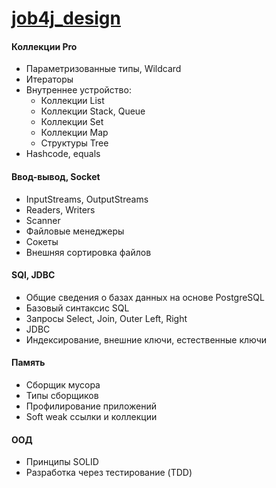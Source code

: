 # [job4j_design](https://job4j.ru/)

#### Коллекции Pro

- Параметризованные типы, Wildcard
- Итераторы
- Внутреннее устройство:
    - Коллекции List
    - Коллекции Stack, Queue
    - Коллекции Set
    - Коллекции Map
    - Структуры Tree
- Hashcode, equals

#### Ввод-вывод, Socket

- InputStreams, OutputStreams
- Readers, Writers
- Scanner
- Файловые менеджеры
- Сокеты
- Внешняя сортировка файлов

#### SQl, JDBC

- Общие сведения о базах данных на основе PostgreSQL
- Базовый синтаксис SQL
- Запросы Select, Join, Outer Left, Right
- JDBC
- Индексирование, внешние ключи, естественные ключи

#### Память

- Сборщик мусора
- Типы сборщиков
- Профилирование приложений
- Soft weak ссылки и коллекции

#### ООД

- Принципы SOLID
- Разработка через тестирование (TDD)
